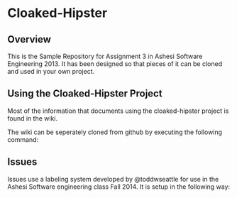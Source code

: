 Cloaked-Hipster
===============

Overview
--------
This is the Sample Repository for Assignment 3 in Ashesi Software Engineering 2013.  It has been designed so that pieces of it can be cloned and used in your own project.

Using the Cloaked-Hipster Project
---------------------------------
Most of the information that documents using the cloaked-hipster project is found in the wiki.

The wiki can be seperately cloned from github by executing the following command:

Issues
------
Issues use a labeling system developed by @toddwseattle for use in the Ashesi Software engineering class Fall 2014.  It is setup in the following way:

